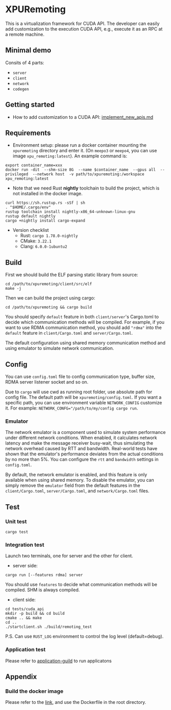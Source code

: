 # XPURemoting

This is a virtualization framework for CUDA API.  The developer can easily add customization to the execution CUDA API, e.g., execute it as an RPC at a remote machine. 

## Minimal demo

Consits of 4 parts:

- `server`
- `client`
- `network`
- `codegen`

## Getting started

- How to add customization to a CUDA API:  [implement_new_apis.md](docs/implement_new_apis.md) 



## Requirements

- Environment setup: please run a docker container mounting the `xpuremoting` directory and enter it. (On `meepo3` or `meepo4`, you can use image `xpu_remoting:latest`). An example command is:

```shell
export container_name=xxx
docker run -dit  --shm-size 8G  --name $container_name  --gpus all  --privileged  --network host  -v path/to/xpuremoting:/workspace  xpu_remoting:latest
```

- Note that we need Rust **nightly** toolchain to build the project, which is not installed in the docker image.

```shell
curl https://sh.rustup.rs -sSf | sh
. "$HOME/.cargo/env"
rustup toolchain install nightly-x86_64-unknown-linux-gnu
rustup default nightly
cargo +nightly install cargo-expand
```

- Version checklist
  - Rust: `cargo 1.78.0-nightly`
  - CMake: `3.22.1`
  - Clang: `6.0.0-1ubuntu2`

## Build

First we should build the ELF parsing static library from source:

```shell
cd /path/to/xpuremoting/client/src/elf
make -j
```

Then we can build the project using cargo:

```shell
cd /path/to/xpuremoting && cargo build
```

You should specify `default` feature in both `client/server`'s Cargo.toml to decide which communication methods will be compiled. For example, if you want to use RDMA communication method, you should add `"rdma"` into the `default` feature in `client/Cargo.toml` and `server/Cargo.toml`. 

The default configuration using shared memory communication method and using emulator to simulate network communication. 

## Config

You can use `config.toml` file to config communication type, buffer size, RDMA server listener socket and so on.

Due to `cargo` will use cwd as running root folder, use absolute path for config file. The default path will be `xpuremoting/config.toml`. If you want a specific path, you can use environment variable `NETWORK_CONFIG` customize it. For example: `NETWORK_CONFG="/path/to/my/config cargo run`.

### Emulator

The network emulator is a component used to simulate system performance under different network conditions. When enabled, it calculates network latency and make the message receiver busy-wait, thus simulating the network overhead caused by RTT and bandwidth. Real-world tests have shown that the emulator's performance deviates from the actual conditions by no more than 5%. You can configure the `rtt` and `bandwidth` settings in `config.toml`.

By default, the network emulator is enabled, and this feature is only available when using shared memory. To disable the emulator, you can simply remove the `emulator` field from the default features in the `client/Cargo.toml`, `server/Cargo.toml`, and `network/Cargo.toml` files.

## Test

### Unit test

```shell
cargo test
```

### Integration test

Launch two terminals, one for server and the other for client.

- server side:

```shell
cargo run [--features rdma] server
```

You should use `features` to decide what communication methods will be compiled. SHM is always compiled.

- client side:

```shell
cd tests/cuda_api
mkdir -p build && cd build
cmake .. && make
cd ..
./startclient.sh ./build/remoting_test
```

P.S. Can use `RUST_LOG` environment to control the log level (default=debug).


### Application test

Please refer to [application-guild](./tests/apps/README.md) to run applicatons



## Appendix

### Build the docker image

Please refer to the [link](https://x8csr71rzs.feishu.cn/docx/DdXFdGSYOo8cktxgj8hcYh12nHf), and use the Dockerfile in the root directory.
